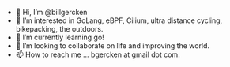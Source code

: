 - 👋 Hi, I’m @billgercken
- 👀 I’m interested in GoLang, eBPF, Cilium, ultra distance cycling, bikepacking, the outdoors.
- 🌱 I’m currently learning go!
- 💞️ I’m looking to collaborate on life and improving the world.
- 📫 How to reach me ... bgercken at gmail dot com.

<!---
billgercken/billgercken is a ✨ special ✨ repository because its `README.md` (this file) appears on your GitHub profile.
You can click the Preview link to take a look at your changes.
--->

